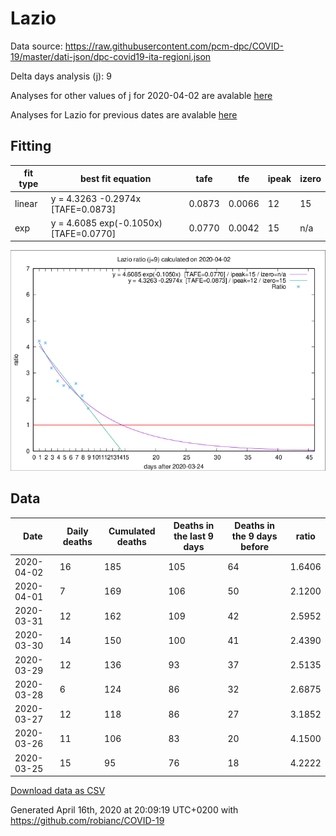 # Lazio

Data source: https://raw.githubusercontent.com/pcm-dpc/COVID-19/master/dati-json/dpc-covid19-ita-regioni.json

Delta days analysis (j): 9

Analyses for other values of j for 2020-04-02 are avalable [here](../2020-04-02/README.md)

Analyses for Lazio for previous dates are avalable [here](../README.md)

## Fitting 
|fit type|best fit equation|tafe|tfe|ipeak|izero|
|-------|-----|--------|------|---|---|
|linear|y = 4.3263 -0.2974x  [TAFE=0.0873]|0.0873|0.0066|12|15|
|exp|y = 4.6085 exp(-0.1050x)  [TAFE=0.0770]|0.0770|0.0042|15|n/a|

![Plot](COVID-19_lazio_j9_2020-04-02.png)

## Data
|Date|Daily deaths|Cumulated deaths|Deaths in the last 9 days|Deaths in the 9 days before|ratio|
|----|----------|-----------|-------|--------------------|-----|
|2020-04-02|16|185|105|64|1.6406|
|2020-04-01|7|169|106|50|2.1200|
|2020-03-31|12|162|109|42|2.5952|
|2020-03-30|14|150|100|41|2.4390|
|2020-03-29|12|136|93|37|2.5135|
|2020-03-28|6|124|86|32|2.6875|
|2020-03-27|12|118|86|27|3.1852|
|2020-03-26|11|106|83|20|4.1500|
|2020-03-25|15|95|76|18|4.2222|

[Download data as CSV](COVID-19_lazio_j9_2020-04-02.csv)

Generated April 16th, 2020 at 20:09:19 UTC+0200 with https://github.com/robianc/COVID-19
